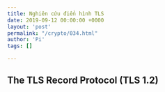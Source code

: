 ```yaml
---
title: Nghiên cứu điển hình TLS
date: 2019-09-12 00:00:00 +0000
layout: 'post'
permalink: "/crypto/034.html"
author: 'Pi'
tags: []

---
```


## The TLS Record Protocol (TLS 1.2)

